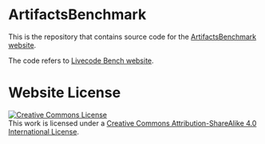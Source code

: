 # ArtifactsBenchmark

This is the repository that contains source code for the [ArtifactsBenchmark website](https://ArtifactsBenchmark.github.io/).

The code refers to [Livecode Bench website](https://livecodebench.github.io).

# Website License

<a rel="license" href="http://creativecommons.org/licenses/by-sa/4.0/"><img alt="Creative Commons License" style="border-width:0" src="https://i.creativecommons.org/l/by-sa/4.0/88x31.png" /></a><br />This work is licensed under a <a rel="license" href="http://creativecommons.org/licenses/by-sa/4.0/">Creative Commons Attribution-ShareAlike 4.0 International License</a>.

